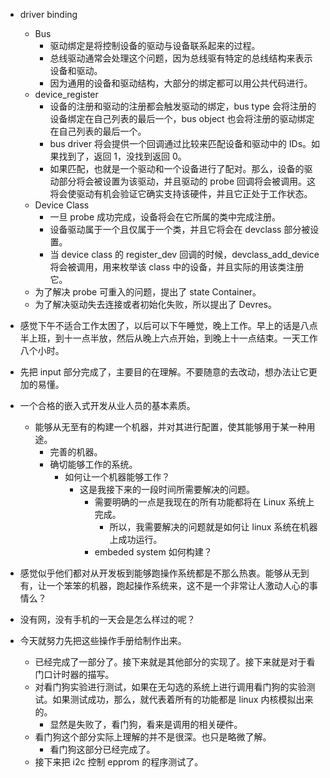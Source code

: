 - driver binding
	- Bus
		- 驱动绑定是将控制设备的驱动与设备联系起来的过程。
		- 总线驱动通常会处理这个问题，因为总线驱有特定的总线结构来表示设备和驱动。
		- 因为通用的设备和驱动结构，大部分的绑定都可以用公共代码进行。
	- device_register
		- 设备的注册和驱动的注册都会触发驱动的绑定，bus type 会将注册的设备绑定在自己列表的最后一个，bus object 也会将注册的驱动绑定在自己列表的最后一个。
		- bus driver 将会提供一个回调通过比较来匹配设备和驱动中的 IDs。如果找到了，返回 1，没找到返回 0。
		- 如果匹配，也就是一个驱动和一个设备进行了配对。那么，设备的驱动部分将会被设置为该驱动，并且驱动的 probe 回调将会被调用。这将会使驱动有机会验证它确实支持该硬件，并且它正处于工作状态。
	- Device Class
		- 一旦 probe 成功完成，设备将会在它所属的类中完成注册。
		- 设备驱动属于一个且仅属于一个类，并且它将会在 devclass 部分被设置。
		- 当 device class 的 register_dev 回调的时候，devclass_add_device 将会被调用，用来枚举该 class 中的设备，并且实际的用该类注册它。
	- 为了解决 probe 可重入的问题，提出了 state Container。
	- 为了解决驱动失去连接或者初始化失败，所以提出了 Devres。
- 感觉下午不适合工作太困了，以后可以下午睡觉，晚上工作。早上的话是八点半上班，到十一点半放，然后从晚上六点开始，到晚上十一点结束。一天工作八个小时。
- 先把 input 部分完成了，主要目的在理解。不要随意的去改动，想办法让它更加的易懂。

- 一个合格的嵌入式开发从业人员的基本素质。
	- 能够从无至有的构建一个机器，并对其进行配置，使其能够用于某一种用途。
		- 完善的机器。
		- 确切能够工作的系统。
			- 如何让一个机器能够工作？
				- 这是我接下来的一段时间所需要解决的问题。
					- 需要明确的一点是我现在的所有功能都将在 Linux 系统上完成。
						- 所以，我需要解决的问题就是如何让 linux 系统在机器上成功运行。
					- embeded system 如何构建？

- 感觉似乎他们都对从开发板到能够跑操作系统都是不那么热衷。能够从无到有，让一个笨笨的机器，跑起操作系统来，这不是一个非常让人激动人心的事情么？

- 没有网，没有手机的一天会是怎么样过的呢？
- 今天就努力先把这些操作手册给制作出来。 
	- 已经完成了一部分了。接下来就是其他部分的实现了。接下来就是对于看门口计时器的描写。
	- 对看门狗实验进行测试，如果在无勾选的系统上进行调用看门狗的实验测试。如果测试成功，那么，就代表着所有的功能都是 linux 内核模拟出来的。
		- 显然是失败了，看门狗，看来是调用的相关硬件。
	- 看门狗这个部分实际上理解的并不是很深。也只是略微了解。
		- 看门狗这部分已经完成了。
	- 接下来把 i2c 控制 epprom 的程序测试了。
